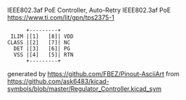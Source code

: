 IEEE802.3af PoE Controller, Auto-Retry
IEEE802.3af PoE
https://www.ti.com/lit/gpn/tps2375-1


	      +---------+
	 ILIM |[1]   [8]| VDD
	CLASS |[2]   [7]| NC
	  DET |[3]   [6]| PG
	  VSS |[4]   [5]| RTN
	      +---------+


generated by https://github.com/FBEZ/Pinout-AsciiArt from https://github.com/ask6483/kicad-symbols/blob/master/Regulator_Controller.kicad_sym